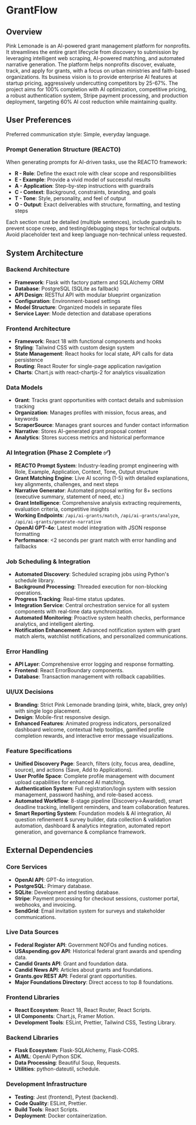 # GrantFlow

## Overview
Pink Lemonade is an AI-powered grant management platform for nonprofits. It streamlines the entire grant lifecycle from discovery to submission by leveraging intelligent web scraping, AI-powered matching, and automated narrative generation. The platform helps nonprofits discover, evaluate, track, and apply for grants, with a focus on urban ministries and faith-based organizations. Its business vision is to provide enterprise AI features at startup pricing, aggressively undercutting competitors by 25-67%. The project aims for 100% completion with AI optimization, competitive pricing, a robust authentication system, Stripe payment processing, and production deployment, targeting 60% AI cost reduction while maintaining quality.

## User Preferences
Preferred communication style: Simple, everyday language.

### Prompt Generation Structure (REACTO)
When generating prompts for AI-driven tasks, use the REACTO framework:
- **R - Role**: Define the exact role with clear scope and responsibilities
- **E - Example**: Provide a vivid model of successful results
- **A - Application**: Step-by-step instructions with guardrails
- **C - Context**: Background, constraints, branding, and goals
- **T - Tone**: Style, personality, and feel of output
- **O - Output**: Exact deliverables with structure, formatting, and testing steps

Each section must be detailed (multiple sentences), include guardrails to prevent scope creep, and testing/debugging steps for technical outputs. Avoid placeholder text and keep language non-technical unless requested.

## System Architecture

### Backend Architecture
- **Framework**: Flask with factory pattern and SQLAlchemy ORM
- **Database**: PostgreSQL (SQLite as fallback)
- **API Design**: RESTful API with modular blueprint organization
- **Configuration**: Environment-based settings
- **Model Structure**: Organized models in separate files
- **Service Layer**: Mode detection and database operations

### Frontend Architecture
- **Framework**: React 18 with functional components and hooks
- **Styling**: Tailwind CSS with custom design system
- **State Management**: React hooks for local state, API calls for data persistence
- **Routing**: React Router for single-page application navigation
- **Charts**: Chart.js with react-chartjs-2 for analytics visualization

### Data Models
- **Grant**: Tracks grant opportunities with contact details and submission tracking
- **Organization**: Manages profiles with mission, focus areas, and keywords
- **ScraperSource**: Manages grant sources and funder contact information
- **Narrative**: Stores AI-generated grant proposal content
- **Analytics**: Stores success metrics and historical performance

### AI Integration (Phase 2 Complete ✅)
- **REACTO Prompt System**: Industry-leading prompt engineering with Role, Example, Application, Context, Tone, Output structure
- **Grant Matching Engine**: Live AI scoring (1-5) with detailed explanations, key alignments, challenges, and next steps
- **Narrative Generator**: Automated proposal writing for 8+ sections (executive summary, statement of need, etc.)
- **Grant Intelligence**: Comprehensive analysis extracting requirements, evaluation criteria, competitive insights
- **Working Endpoints**: `/api/ai-grants/match`, `/api/ai-grants/analyze`, `/api/ai-grants/generate-narrative`
- **OpenAI GPT-4o**: Latest model integration with JSON response formatting
- **Performance**: <2 seconds per grant match with error handling and fallbacks

### Job Scheduling & Integration
- **Automated Discovery**: Scheduled scraping jobs using Python's schedule library.
- **Background Processing**: Threaded execution for non-blocking operations.
- **Progress Tracking**: Real-time status updates.
- **Integration Service**: Central orchestration service for all system components with real-time data synchronization.
- **Automated Monitoring**: Proactive system health checks, performance analytics, and intelligent alerting.
- **Notification Enhancement**: Advanced notification system with grant match alerts, watchlist notifications, and personalized communications.

### Error Handling
- **API Layer**: Comprehensive error logging and response formatting.
- **Frontend**: React ErrorBoundary components.
- **Database**: Transaction management with rollback capabilities.

### UI/UX Decisions
- **Branding**: Strict Pink Lemonade branding (pink, white, black, grey only) with single logo placement.
- **Design**: Mobile-first responsive design.
- **Enhanced Features**: Animated progress indicators, personalized dashboard welcome, contextual help tooltips, gamified profile completion rewards, and interactive error message visualizations.

### Feature Specifications
- **Unified Discovery Page**: Search, filters (city, focus area, deadline, source), and actions (Save, Add to Applications).
- **User Profile Space**: Complete profile management with document upload capabilities for enhanced AI matching.
- **Authentication System**: Full registration/login system with session management, password hashing, and role-based access.
- **Automated Workflow**: 8-stage pipeline (Discovery→Awarded), smart deadline tracking, intelligent reminders, and team collaboration features.
- **Smart Reporting System**: Foundation models & AI integration, AI question refinement & survey builder, data collection & validation automation, dashboard & analytics integration, automated report generation, and governance & compliance framework.

## External Dependencies

### Core Services
- **OpenAI API**: GPT-4o integration.
- **PostgreSQL**: Primary database.
- **SQLite**: Development and testing database.
- **Stripe**: Payment processing for checkout sessions, customer portal, webhooks, and invoicing.
- **SendGrid**: Email invitation system for surveys and stakeholder communications.

### Live Data Sources
- **Federal Register API**: Government NOFOs and funding notices.
- **USAspending.gov API**: Historical federal grant awards and spending data.
- **Candid Grants API**: Grant and foundation data.
- **Candid News API**: Articles about grants and foundations.
- **Grants.gov REST API**: Federal grant opportunities.
- **Major Foundations Directory**: Direct access to top 8 foundations.

### Frontend Libraries
- **React Ecosystem**: React 18, React Router, React Scripts.
- **UI Components**: Chart.js, Framer Motion.
- **Development Tools**: ESLint, Prettier, Tailwind CSS, Testing Library.

### Backend Libraries
- **Flask Ecosystem**: Flask-SQLAlchemy, Flask-CORS.
- **AI/ML**: OpenAI Python SDK.
- **Data Processing**: Beautiful Soup, Requests.
- **Utilities**: python-dateutil, schedule.

### Development Infrastructure
- **Testing**: Jest (frontend), Pytest (backend).
- **Code Quality**: ESLint, Prettier.
- **Build Tools**: React Scripts.
- **Deployment**: Docker containerization.